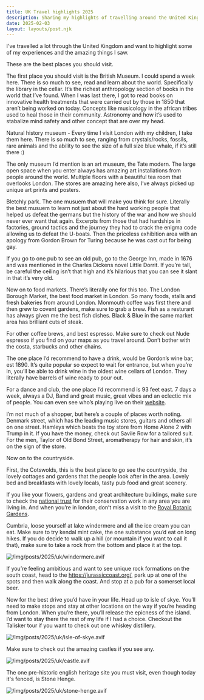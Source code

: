 ```yaml
---
title: UK Travel highlights 2025
description: Sharing my highlights of travelling around the United Kingdom
date: 2025-02-03
layout: layouts/post.njk
---
```


I've travelled a lot through the United Kingdom and want to highlight some of my experiences and the amazing things I saw.

These are the best places you should visit.

The first place you should visit is the British Museum. I could spend a week here. There is so much to see, read and learn about the world. Specifically the library in the cellar. It’s the richest anthropology section of books in the world that I’ve found. When I was last there, I got to read books on innovative health treatments that were carried out by those in 1850 that aren’t being worked on today. Concepts like musicology in the african tribes used to heal those in their community. Astronomy and how it’s used to stabalize mind safety and other concept that are over my head.

Natural history museum - Every time I visit London with my children, I take them here. There is so much to see, ranging from crystals/rocks, fossils, rare animals and the ability to see the size of a full size blue whale, if it’s still there :)

The only museum I’d mention is an art museum, the Tate modern. The large open space when you enter always has amazing art installations from people around the world. Multiple floors with a beautiful tea room that overlooks London. The stores are amazing here also, I’ve always picked up unique art prints and posters.

Bletchly park. The one musuem that will make you think for sure. Literally the best musuem to learn not just about the hard working people that helped us defeat the germans but the history of the war and how we should never ever want that again. Excerpts from those that had hardships in factories, ground tactics and the journey they had to crack the enigma code allowing us to defeat the U-boats. Then the priceless exhibition area with an apology from Gordon Brown for Turing because he was cast out for being gay.

If you go to one pub to see an old pub, go to the George Inn, made in 1676 and was mentioned in the Charles Dickens novel Little Dorrit. If you’re tall, be careful the ceiling isn’t that high and it’s hilarious that you can see it slant in that it’s very old.

Now on to food markets. There’s literally one for this too. The London Borough Market, the best food market in London. So many foods, stalls and fresh bakeries from around London. Monmouth coffee was first there and then grew to covent gardens, make sure to grab a brew. Fish as a resturant has always given me the best fish dishes. Black & Blue in the same market area has brilliant cuts of steak.

For other coffee brews, and best espresso. Make sure to check out Nude espresso if you find on your maps as you travel around. Don’t bother with the costa, starbucks and other chains.

The one place I’d recommend to have a drink, would be Gordon’s wine bar, est 1890. It’s quite popular so expect to wait for entrance, but when you’re in, you’ll be able to drink wine in the oldest wine cellars of London. They literally have barrels of wine ready to pour out.

For a dance and club, the one place I’d recommend is 93 feet east. 7 days a week, always a DJ, Band and great music, great vibes and an eclectic mix of people. You can even see who’s playing live on their [website](https://www.93feeteast.co.uk/).

I’m not much of a shopper, but here’s a couple of places worth noting.
Denmark street, which has the leading music stores, guitars and others all on one street.
Hamleys which beats the toy store from Home Alone 2 with Trump in it.
If you have the money, check out Savile Row for a tailored suit.
For the men, Taylor of Old Bond Street, aromatherapy for hair and skin, it’s on the sign of the store.

Now on to the countryside.

First, the Cotswolds, this is the best place to go see the countryside, the lovely cottages and gardens that the people look after in the area. Lovely bed and breakfasts with lovely locals, tasty pub food and great scenery.

If you like your flowers, gardens and great architecture buildings, make sure to check the [national trust](https://www.nationaltrust.org.uk/) for their conservation work in any area you are living in. And when you’re in london, don’t miss a visit to the [Royal Botanic Gardens](https://www.kew.org/).

Cumbria, loose yourself at lake windermere and all the ice cream you can eat. Make sure to try kendal mint cake, the one substance you’d eat on long hikes. If you do decide to walk up a hill (or mountain if you want to call it that), make sure to take a rock from the bottom and place it at the top.

![/img/posts/2025/uk/windermere.avif](/img/posts/2025/uk/windermere.avif)

If you’re feeling ambitious and want to see unique rock formations on the south coast, head to the https://jurassiccoast.org/, park up at one of the spots and then walk along the coast. And stop at a pub for a somerset local beer.

Now for the best drive you’d have in your life. Head up to isle of skye. You’ll need to make stops and stay at other locations on the way if you’re heading from London. When you’re there, you’ll release the epicness of the island. I’d want to stay there the rest of my life if I had a choice. Checkout the Talisker tour if you want to check out one whiskey distillery.

![/img/posts/2025/uk/isle-of-skye.avif](/img/posts/2025/uk/isle-of-skye.avif)

Make sure to check out the amazing castles if you see any.

![/img/posts/2025/uk/castle.avif](/img/posts/2025/uk/castle.avif)

The one pre-historic english heritage site you must visit, even though today it's fenced, is Stone Henge.

![/img/posts/2025/uk/stone-henge.avif](/img/posts/2025/uk/stone-henge.avif)
